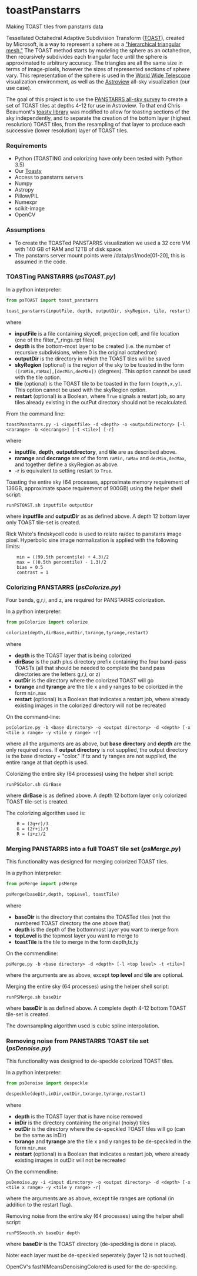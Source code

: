# toastPanstarrs
Making TOAST tiles from panstarrs data

Tessellated Octahedral Adaptive Subdivision Transform ([TOAST](http://www.worldwidetelescope.org/Developers/ProjectionReference#TOASTProjection)), created by Microsoft, is a way to represent a sphere as a ["hierarchical triangular mesh."](https://arxiv.org/ftp/cs/papers/0701/0701164.pdf) The TOAST method starts by modeling the sphere as an octahedron, then recursively subdivides each triangular face until the sphere is approximated to arbitrary accuracy.  The triangles are all the same size in terms of image-pixels, however the sizes of represented sections of sphere vary. This representation of the sphere is used in the [World Wide Telescope](http://www.worldwidetelescope.org/) visualization environment, as well as the [Astroview](https://mast.stsci.edu/portal/Mashup/Clients/AstroView/AstroView.html) all-sky visualization (our use case).

The goal of this project is to use the [PANSTARRS all-sky survey](http://pan-starrs.ifa.hawaii.edu) to create a set of TOAST tiles at depths 4-12 for use in Astroview. To that end Chris Beaumont's [toasty library](https://github.com/ChrisBeaumont/toasty) was modified to allow for toasting sections of the sky independently, and to separate the creation of the bottom layer (highest resolution) TOAST tiles, from  the resampling of that layer to produce each successive (lower resolution) layer of TOAST tiles.

### Requirements 
 * Python (TOASTING and colorizing have only been tested with Python 3.5)
 * Our [Toasty](https://github.com/ceb8/toasty)
 * Access to panstarrs servers
 * Numpy
 * Astropy
 * Pillow/PIL
 * Numexpr
 * scikit-image
 * OpenCV

### Assumptions
 * To create the TOASTed PANSTARRS visualization we used a 32 core VM with 140 GB of RAM and 12TB of disk space.
 * The panstarrs server mount points were /data/ps1/node[01-20], this is assumed in the code.

### TOASTing PANSTARRS (*psTOAST.py*)

In a python interpreter:
```python
from psTOAST import toast_panstarrs

toast_panstarrs(inputFile, depth, outputDir, skyRegion, tile, restart)
```

where
 * **inputFile** is a file containing skycell, projection cell, and file location (one of the filter_*_rings.rpt files)
 * **depth** is the bottom-most layer to be created (i.e. the number of recursive subdivisions, where 0 is the original octahedron)
 * **outputDir** is the directory in which the TOAST tiles will be saved
 * **skyRegion** (optional) is the region of the sky to be toasted in the form `([raMin,raMax],[decMin,decMax])` (degrees). This option cannot be used with the tile option.
 * **tile** (optional) is the TOAST tile to be toasted in the form `[depth,x,y]`. This option cannot be used with the skyRegion option.
 * **restart** (optional) is a Boolean, where `True` signals a restart job, so any tiles already existing in the outPut directory should not be recalculated.


From the command line:
```
toastPanstarrs.py -i <inputfile> -d <depth> -o <outputdirectory> [-l <rarange> -b <decrange>] [-t <tile>] [-r]
```

where
 * **inputfile**, **depth**, **outputdirectory**, and **tile** are as described above.
 * **rarange** and **decrange** are of the form `raMin,raMax` and `decMin,decMax`, and together define a skyRegion as above.
 * **-r** is equivalent to setting restart to `True`.

Toasting the entire sky (64 processes, approximate memory requirement of 136GB, approximate space requirement of 900GB) using the helper shell script:
```
runPSTOAST.sh inputfile outputDir
```

where **inputfile** and **outputDir** as as defined above.
A depth 12 bottom layer only TOAST tile-set is created.

Rick White's findskycell code is used to relate ra/dec to panstarrs image pixel.
Hyperbolic sine image normalization is applied with the following limits:
```
    min = ((99.5th percentile) + 4.3)/2
    max = ((0.5th percentile) - 1.3)/2
    bias = 0.5
    contrast = 1
```

### Colorizing PANSTARRS (*psColorize.py*)

Four bands, g,r,i, and z, are required for PANSTARRS colorization.

In a python interpreter:
```python
from psColorize import colorize

colorize(depth,dirBase,outDir,txrange,tyrange,restart)
```
where
 * **depth** is the TOAST layer that is being colorized
 * **dirBase** is the path plus directory prefix containing the four band-pass TOASTs (all that should be needed to complete the band pass directories are the letters g,r,i, or z)
 * **outDir** is the directory where the colorized TOAST will go
 * **txrange** and **tyrange** are the tile x and y ranges to be colorized in the form `min,max`
 * **restart**  (optional) is a Boolean that indicates a restart job, where already existing images in the colorized directory will not be recreated

On the command-line:

```
psColorize.py -b <base directory> -o <output directory> -d <depth> [-x <tile x range> -y <tile y range> -r]
```

where all the arguments are as above, but **base directory** and **depth** are the only required ones.  If **output directory** is not supplied, the output directory is the base directory + "color."  If tx and ty ranges are not supplied, the entire range at that depth is used.

Colorizing the entire sky (64 processes) using the helper shell script:
```
runPSColor.sh dirBase
```

where **dirBase** is as defined above.
A depth 12 bottom layer only colorized TOAST tile-set is created.

The colorizing algorithm used is:
```
    B = (2g+r)/3
    G = (2r+i)/3
    R = (i+z)/2
```

### Merging PANSTARRS into a full TOAST tile set (*psMerge.py*)

This functionality was designed for merging colorized TOAST tiles.

In a python interpreter:

```python
from psMerge import psMerge

psMerge(baseDir,depth, topLevel, toastTile)
```

where
 * **baseDir** is the directory that contains the TOASTed tiles (not the numbered TOAST directory the one above that)
 * **depth** is the depth of the bottommost layer you want to merge from
 * **topLevel** is the topmost layer you want to merge to
 * **toastTile** is the tile to merge in the form depth,tx,ty

On the commendline:

```
psMerge.py -b <base directory> -d <depth> [-l <top level> -t <tile>]
```

where the arguments are as above, except **top level** and **tile** are optional.


Merging the entire sky (64 processes) using the helper shell script:
```
runPSMerge.sh baseDir
```

where **baseDir** is as defined above.
A complete depth 4-12 bottom TOAST tile-set is created.

The downsampling algorithm used is cubic spline interpolation.


### Removing noise from PANSTARRS TOAST tile set (*psDenoise.py*)

This functionality was designed to de-speckle colorized TOAST tiles.

In a python interpreter:

```python
from psDenoise import despeckle

despeckle(depth,inDir,outDir,txrange,tyrange,restart)
```

where
 * **depth** is the TOAST layer that is have noise removed
 * **inDir** is the directory containing the original (noisy) tiles
 * **outDir** is the directory where the de-speckled TOAST tiles will go (can be the same as inDir)
 * **txrange** and **tyrange** are the tile x and y ranges to be de-speckled in the form `min,max`
 * **restart**  (optional) is a Boolean that indicates a restart job, where already existing images in outDir will not be recreated


On the commendline:

```
psDenoise.py -i <input directory> -o <output directory> -d <depth> [-x <tile x range> -y <tile y range> -r]
```

where the arguments are as above, except tile ranges are optional (in addition to the restart flag).


Removing noise from the entire sky (64 processes) using the helper shell script:
```
runPSSmooth.sh baseDir depth
```

where **baseDir** is the TOAST directory (de-speckling is done in place).

Note: each layer must be de-speckled seperately (layer 12 is not touched).

OpenCV's fastNlMeansDenoisingColored is used for the de-speckling.
